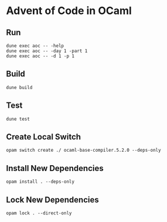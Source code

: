 # Advent of Code in OCaml

## Run

```
dune exec aoc -- -help
dune exec aoc -- -day 1 -part 1
dune exec aoc -- -d 1 -p 1
```

## Build

```
dune build
```

## Test

```
dune test
```

## Create Local Switch

```
opam switch create ./ ocaml-base-compiler.5.2.0 --deps-only
```

## Install New Dependencies

```
opam install . --deps-only
```

## Lock New Dependencies

```
opam lock . --direct-only
```
